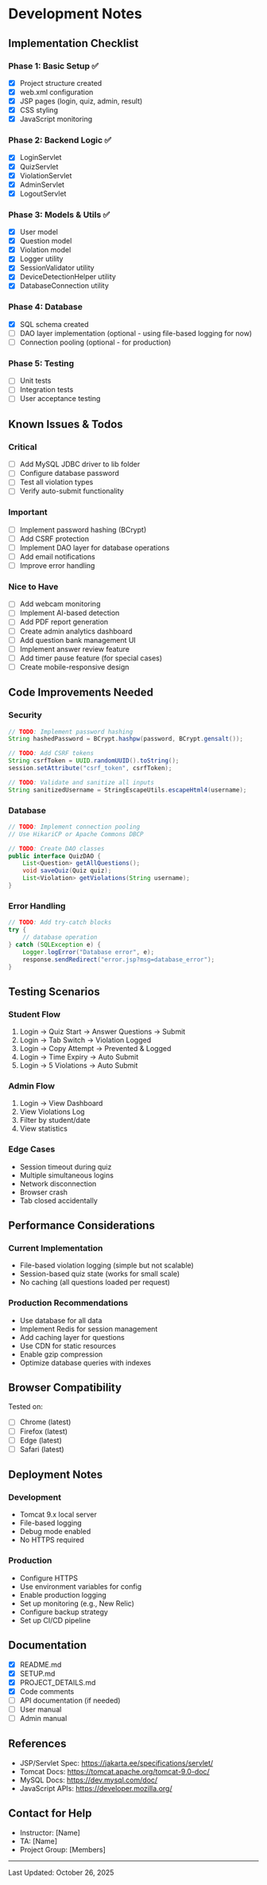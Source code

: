 # Development Notes

## Implementation Checklist

### Phase 1: Basic Setup ✅
- [x] Project structure created
- [x] web.xml configuration
- [x] JSP pages (login, quiz, admin, result)
- [x] CSS styling
- [x] JavaScript monitoring

### Phase 2: Backend Logic ✅
- [x] LoginServlet
- [x] QuizServlet
- [x] ViolationServlet
- [x] AdminServlet
- [x] LogoutServlet

### Phase 3: Models & Utils ✅
- [x] User model
- [x] Question model
- [x] Violation model
- [x] Logger utility
- [x] SessionValidator utility
- [x] DeviceDetectionHelper utility
- [x] DatabaseConnection utility

### Phase 4: Database
- [x] SQL schema created
- [ ] DAO layer implementation (optional - using file-based logging for now)
- [ ] Connection pooling (optional - for production)

### Phase 5: Testing
- [ ] Unit tests
- [ ] Integration tests
- [ ] User acceptance testing

## Known Issues & Todos

### Critical
- [ ] Add MySQL JDBC driver to lib folder
- [ ] Configure database password
- [ ] Test all violation types
- [ ] Verify auto-submit functionality

### Important
- [ ] Implement password hashing (BCrypt)
- [ ] Add CSRF protection
- [ ] Implement DAO layer for database operations
- [ ] Add email notifications
- [ ] Improve error handling

### Nice to Have
- [ ] Add webcam monitoring
- [ ] Implement AI-based detection
- [ ] Add PDF report generation
- [ ] Create admin analytics dashboard
- [ ] Add question bank management UI
- [ ] Implement answer review feature
- [ ] Add timer pause feature (for special cases)
- [ ] Create mobile-responsive design

## Code Improvements Needed

### Security
```java
// TODO: Implement password hashing
String hashedPassword = BCrypt.hashpw(password, BCrypt.gensalt());

// TODO: Add CSRF tokens
String csrfToken = UUID.randomUUID().toString();
session.setAttribute("csrf_token", csrfToken);

// TODO: Validate and sanitize all inputs
String sanitizedUsername = StringEscapeUtils.escapeHtml4(username);
```

### Database
```java
// TODO: Implement connection pooling
// Use HikariCP or Apache Commons DBCP

// TODO: Create DAO classes
public interface QuizDAO {
    List<Question> getAllQuestions();
    void saveQuiz(Quiz quiz);
    List<Violation> getViolations(String username);
}
```

### Error Handling
```java
// TODO: Add try-catch blocks
try {
    // database operation
} catch (SQLException e) {
    Logger.logError("Database error", e);
    response.sendRedirect("error.jsp?msg=database_error");
}
```

## Testing Scenarios

### Student Flow
1. Login → Quiz Start → Answer Questions → Submit
2. Login → Tab Switch → Violation Logged
3. Login → Copy Attempt → Prevented & Logged
4. Login → Time Expiry → Auto Submit
5. Login → 5 Violations → Auto Submit

### Admin Flow
1. Login → View Dashboard
2. View Violations Log
3. Filter by student/date
4. View statistics

### Edge Cases
- Session timeout during quiz
- Multiple simultaneous logins
- Network disconnection
- Browser crash
- Tab closed accidentally

## Performance Considerations

### Current Implementation
- File-based violation logging (simple but not scalable)
- Session-based quiz state (works for small scale)
- No caching (all questions loaded per request)

### Production Recommendations
- Use database for all data
- Implement Redis for session management
- Add caching layer for questions
- Use CDN for static resources
- Enable gzip compression
- Optimize database queries with indexes

## Browser Compatibility

Tested on:
- [ ] Chrome (latest)
- [ ] Firefox (latest)
- [ ] Edge (latest)
- [ ] Safari (latest)

## Deployment Notes

### Development
- Tomcat 9.x local server
- File-based logging
- Debug mode enabled
- No HTTPS required

### Production
- Configure HTTPS
- Use environment variables for config
- Enable production logging
- Set up monitoring (e.g., New Relic)
- Configure backup strategy
- Set up CI/CD pipeline

## Documentation

- [x] README.md
- [x] SETUP.md
- [x] PROJECT_DETAILS.md
- [x] Code comments
- [ ] API documentation (if needed)
- [ ] User manual
- [ ] Admin manual

## References

- JSP/Servlet Spec: https://jakarta.ee/specifications/servlet/
- Tomcat Docs: https://tomcat.apache.org/tomcat-9.0-doc/
- MySQL Docs: https://dev.mysql.com/doc/
- JavaScript APIs: https://developer.mozilla.org/

## Contact for Help

- Instructor: [Name]
- TA: [Name]
- Project Group: [Members]

---

Last Updated: October 26, 2025
